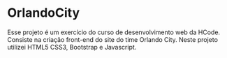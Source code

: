 # OrlandoCity
Esse projeto é um exercício do curso de desenvolvimento web da HCode. Consiste na criação front-end do site do time Orlando City. 
Neste projeto utilizei HTML5 CSS3, Bootstrap e Javascript.
